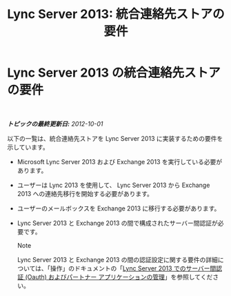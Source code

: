 ﻿---
title: 'Lync Server 2013: 統合連絡先ストアの要件'
TOCTitle: 統合連絡先ストアの要件
ms:assetid: dab47e4d-6fc7-47a8-aefd-1499bf0d8c89
ms:mtpsurl: https://technet.microsoft.com/ja-jp/library/JJ205317(v=OCS.15)
ms:contentKeyID: 48273814
ms.date: 05/19/2016
mtps_version: v=OCS.15
ms.translationtype: HT
---

# Lync Server 2013 の統合連絡先ストアの要件

 

_**トピックの最終更新日:** 2012-10-01_

以下の一覧は、統合連絡先ストアを Lync Server 2013 に実装するための要件を示しています。

  - Microsoft Lync Server 2013 および Exchange 2013 を実行している必要があります。

  - ユーザーは Lync 2013 を使用して、 Lync Server 2013 から Exchange 2013 への連絡先移行を開始する必要があります。

  - ユーザーのメールボックスを Exchange 2013 に移行する必要があります。

  - Lync Server 2013 と Exchange 2013 の間で構成されたサーバー間認証が必要です。
    
    > [!NOTE]
    > Lync Server 2013 と Exchange 2013 の間の認証設定に関する要件の詳細については、「操作」のドキュメントの「<a href="lync-server-2013-managing-server-to-server-authentication-oauth-and-partner-applications.md">Lync Server 2013 でのサーバー間認証 (Oauth) およびパートナー アプリケーションの管理</a>」を参照してください。


